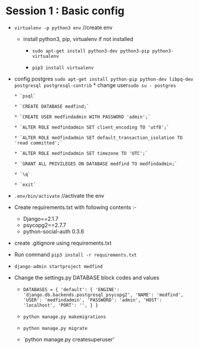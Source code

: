 # Session  1 : Basic config
* `virtualenv -p python3 env` //create env

  * install python3, pip, virtualenv if not installed
      *  `sudo apt-get install python3-dev python3-pip python3-virtualenv`

      *   `pip3 install virtualenv`
* config postgres `sudo apt-get install python-pip python-dev libpq-dev postgresql postgresql-contrib`
      * change user`sudo su - postgres`

      * `psql`

      * `CREATE DATABASE medfind;`

      * `CREATE USER medfindadmin WITH PASSWORD 'admin';`

      * `ALTER ROLE medfindadmin SET client_encoding TO 'utf8';`

      * `ALTER ROLE medfindadmin SET default_transaction_isolation TO 'read committed';`

      * `ALTER ROLE medfindadmin SET timezone TO 'UTC';`

      * `GRANT ALL PRIVILEGES ON DATABASE medfind TO medfindadmin;`

      * `\q`

      * `exit`
* `.env/bin/activate` //activate the env

* Create requirements.txt with following contents :-
    * Django==2.1.7
    * psycopg2==2.7.7
    * python-social-auth 0.3.6


* create .gitignore using requirements.txt



* Run command `pip3 install -r requirements.txt`

* `django-admin startproject medfind`

* Change the settings.py DATABASE block codes and values

  * `DATABASES = {
        'default': {
          'ENGINE': 'django.db.backends.postgresql_psycopg2',
          'NAME': 'medfind',
          'USER': 'medfindadmin',
          'PASSWORD': 'admin',
          'HOST': 'localhost',
          'PORT': '',
      }
  }`

  * `python manage.py makemigrations`

  * `python manage.py migrate`

  * `python manage.py createsuperuser'
